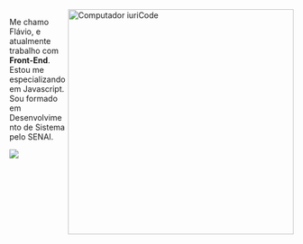 <img src="https://raw.githubusercontent.com/MicaelliMedeiros/micaellimedeiros/master/image/computer-illustration.png" min-width="400px" max-width="400px" width="400px" align="right" alt="Computador iuriCode">

<p align="left"> 
  Me chamo Flávio, e atualmente trabalho com <strong>Front-End</strong>.<br>
  Estou me especializando em Javascript. Sou formado em Desenvolvimento de Sistema pelo SENAI.
</p>

<p align="left">

  <a href="https://www.linkedin.com/in/flávio-batista-082907205/" alt="Linkedin">
  <img src="https://img.shields.io/badge/-Linkedin-0e76a8?style=flat-square&logo=Linkedin&logoColor=white&link=" /></a>
